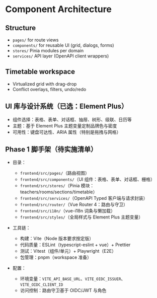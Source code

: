 # Component Architecture

## Structure

- `pages/` for route views
- `components/` for reusable UI (grid, dialogs, forms)
- `stores/` Pinia modules per domain
- `services/` API layer (OpenAPI client wrappers)

## Timetable workspace

- Virtualized grid with drag-drop
- Conflict overlays, filters, undo/redo

## UI 库与设计系统（已选：Element Plus）

- 组件选择：表格、表单、对话框、抽屉、树形、级联、日历等
- 主题：基于 Element Plus 主题变量定制品牌色与密度
- 可用性：键盘可达性、ARIA 属性（特别是拖拽与网格）

## Phase 1 脚手架（待实施清单）

- 目录：
  - `frontend/src/pages/`（路由视图）
  - `frontend/src/components/`（UI 组件：表格、表单、对话框、栅格）
  - `frontend/src/stores/`（Pinia 模块：teachers/rooms/sections/timetable）
  - `frontend/src/services/`（OpenAPI Typed 客户端与请求封装）
  - `frontend/src/router/`（Vue Router 4：路由与守卫）
  - `frontend/src/i18n/`（vue-i18n 词条与懒加载）
  - `frontend/src/styles/`（全局样式与 Element Plus 主题变量）

- 工具链：
  - 构建：Vite（Node 版本要求按定版）
  - 代码质量：ESLint（typescript-eslint + vue）+ Prettier
  - 测试：Vitest（组件/单元）+ Playwright（E2E）
  - 包管理：pnpm（workspace 准备）

- 配置：
  - 环境变量：`VITE_API_BASE_URL`、`VITE_OIDC_ISSUER`、`VITE_OIDC_CLIENT_ID`
  - 访问控制：路由守卫基于 OIDC/JWT 与角色
